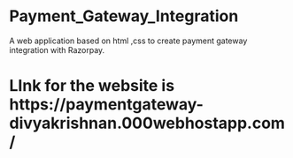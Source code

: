 # Payment_Gateway_Integration
A web application based on html ,css to create payment gateway integration with Razorpay.

<h1><strong>LInk for the website is <br> https://paymentgateway-divyakrishnan.000webhostapp.com/ </strong></h1>

